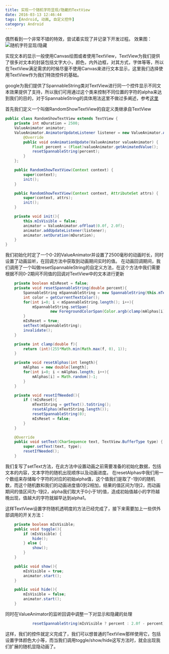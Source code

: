 ```yaml
---
title: 实现一个随机字符显现/隐藏的TextView
date: 2016-03-13 12:46:44
tags: [Android, 动画, 自定义控件]
category: Android
---
```


偶然看到一个非常不错的特效，尝试着实现了并记录下开发过程。
效果图：
![随机字符显现/隐藏](http://nightfarmer.github.io/public/static/image/RandomShowTextView.gif)

<!-- more -->

实现文本的显示一般使用Canvas绘图或者使用TextView，TextView为我们提供了很多对文本的封装包括文字大小，颜色，内外边框，对其方式，字体等等，所以在TextView满足需求的时候尽量不使用Canvas来进行文本显示，这里我们选择使用TextView作为我们特效控件的基础。

google为我们提供了SpannableString类对TextView进行同一个控件显示不同文本效果提供了支持，所以我们可用通过这个类来控制不同位置的字符的alpha来达到我们的目的，对于SpannableString的具体用法这里不做过多阐述，参考[这里](http://blog.sina.com.cn/s/blog_5da93c8f0100ul3z.html)

首先我们定义一个叫做RandomShowTextView的自定义类继承自TextView
```java
public class RandomShowTextView extends TextView {
    private int mDuration = 2500;
    ValueAnimator animator;
    ValueAnimator.AnimatorUpdateListener listener = new ValueAnimator.AnimatorUpdateListener() {
        @Override
        public void onAnimationUpdate(ValueAnimator valueAnimator) {
            Float percent = (Float)valueAnimator.getAnimatedValue();
            resetSpannableString(percent);        
        }
    };

    public RandomShowTextView(Context context) {
        super(context);
        init();
    }

    public RandomShowTextView(Context context, AttributeSet attrs) {
        super(context, attrs);
        init();
    }

    private void init(){
        this.mIsVisible = false;
        animator = ValueAnimator.ofFloat(0.0f, 2.0f);
        animator.addUpdateListener(listener);
        animator.setDuration(mDuration);
    }
}

```

我们初始化时定了一个0-2的ValueAnimator并设置了2500毫秒的动画时长，同时设置了动画监听，在回调方法中获取到动画期间实时的值。
在动画回调期间，我们调用了一个叫做resetSpannableString的自定义方法，在这个方法中我们需要根据不同0-2期间不同值的回调对TextView中的文本进行更新

```java
    private boolean mIsReset = false;
    private void resetSpannableString(double percent){
        SpannableString mSpannableString = new SpannableString(this.mTextString);
        int color = getCurrentTextColor();
        for(int i=0; i < mSpannableString.length(); i++){
            mSpannableString.setSpan(
                    new ForegroundColorSpan(Color.argb(clamp(mAlphas[i] + percent), Color.red(color), Color.green(color), Color.blue(color))), i, i + 1, Spanned.SPAN_EXCLUSIVE_EXCLUSIVE);
        }
        mIsReset = true;
        setText(mSpannableString);
        invalidate();
    }

    private int clamp(double f){
        return (int)(255*Math.min(Math.max(f, 0), 1));
    }

    private void resetAlphas(int length){
        mAlphas = new double[length];
        for(int i=0; i < mAlphas.length; i++){
            mAlphas[i] = Math.random()-1;
        }
    }

    private void resetIfNeeded(){
        if (!mIsReset){
            mTextString = getText().toString();
            resetAlphas(mTextString.length());
            resetSpannableString(0);
            mIsReset = false;
        }
    }

    @Override
    public void setText(CharSequence text, TextView.BufferType type) {
        super.setText(text, type);
        resetIfNeeded();
    }
```
我们复写了setText方法，在此方法中设置动画之前需要准备的初始化数据，包括文本的内容，文本字符的随机出现顺序以及动画进度。
在resetAlphas中我们用一个数组来存储每个字符的对应的初始alpha值，这个值我们是取了-1到0的随机数，而这个随机数和我们的动画进度值0到2相加，结果的值区间为1到2，而动画期间的值区间为-1到2，alpha我们取大于0小于1的值，造成初始值越小的字符越晚出现，值越大的字符就越早达到alpha1。

这样TextView设置字符随机透明度的方法已经完成了，接下来需要加上一些供外部调用的开关方法：
```java
    private boolean mIsVisible;
    public void toggle(){
        if (mIsVisible) {
            hide();
        } else {
            show();
        }
    }

    public void show(){
        mIsVisible = true;
        animator.start();
    }

    public void hide(){
        mIsVisible = false;
        animator.start();
    }
```

同时在ValueAnimator的监听回调中调整一下对显示和隐藏的处理
```java
            resetSpannableString(mIsVisible ? percent : 2.0f - percent);
```

这样，我们的控件就定义完成了，我们可以想普通的TextView那样使用它，包括设置字体颜色大小等，而当我们调用toggle/show/hide这写方法时，就会出现我们扩展的随机显隐动画了。


